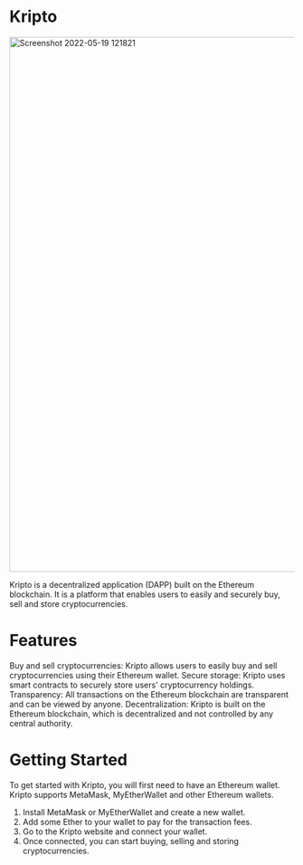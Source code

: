 # Kripto
<img width="945" alt="Screenshot 2022-05-19 121821" src="https://user-images.githubusercontent.com/98521870/172559377-f614a122-7cd1-4437-8fd5-ef64feb3dfca.png">

Kripto is a decentralized application (DAPP) built on the Ethereum blockchain. It is a platform that enables users to easily and securely buy, sell and store cryptocurrencies.

# Features

Buy and sell cryptocurrencies: Kripto allows users to easily buy and sell cryptocurrencies using their Ethereum wallet.
Secure storage: Kripto uses smart contracts to securely store users' cryptocurrency holdings.
Transparency: All transactions on the Ethereum blockchain are transparent and can be viewed by anyone.
Decentralization: Kripto is built on the Ethereum blockchain, which is decentralized and not controlled by any central authority.

# Getting Started

To get started with Kripto, you will first need to have an Ethereum wallet. Kripto supports MetaMask, MyEtherWallet and other Ethereum wallets.

1. Install MetaMask or MyEtherWallet and create a new wallet.
2. Add some Ether to your wallet to pay for the transaction fees.
3. Go to the Kripto website and connect your wallet.
3. Once connected, you can start buying, selling and storing cryptocurrencies.
